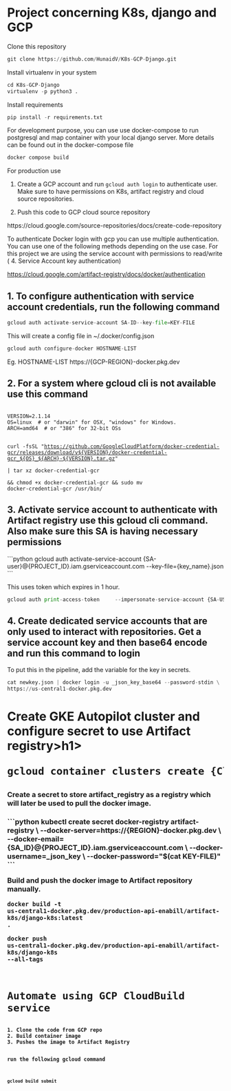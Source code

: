 # Project concerning K8s, django and GCP

Clone this repository
```python
git clone https://github.com/HunaidV/K8s-GCP-Django.git 
```

Install virtualenv in your system
```python
cd K8s-GCP-Django
virtualenv -p python3 . 
```

Install requirements 

```python
pip install -r requirements.txt
```

For development purpose, you can use use docker-compose to run postgresql and map container with your local django server. More details can be found out in the docker-compose file
```python
docker compose build
```

For production use 
1. Create a GCP account and run <code>gcloud auth login</code> to authenticate user. Make sure to have permissions on K8s, artifact registry and  cloud source repositories.

2. Push this code to GCP cloud source repository 

<link>https://cloud.google.com/source-repositories/docs/create-code-repository</link>


To authenticate Docker login with gcp you can use multiple authentication. You can use one of the following methods depending on the use case. For this project we are using the service account with permissions to read/write ( 4. Service Account key authentication)

https://cloud.google.com/artifact-registry/docs/docker/authentication


<h2>1. To configure authentication with service account credentials, run the following command</h2>

```python
gcloud auth activate-service-account SA-ID--key-file=KEY-FILE
```

This will create a config file in ~/.docker/config.json

```python
gcloud auth configure-docker HOSTNAME-LIST
```
Eg. HOSTNAME-LIST https://{GCP-REGION}-docker.pkg.dev

<h2>2. For a system where gcloud cli is not available use this command</h2>

<code>
VERSION=2.1.14
OS=linux  # or "darwin" for OSX, "windows" for Windows.
ARCH=amd64  # or "386" for 32-bit OSs

curl -fsSL "https://github.com/GoogleCloudPlatform/docker-credential-gcr/releases/download/v${VERSION}/docker-credential-gcr_${OS}_${ARCH}-${VERSION}.tar.gz" \
| tar xz docker-credential-gcr \
&& chmod +x docker-credential-gcr && sudo mv docker-credential-gcr /usr/bin/
</code>


<h2>3. Activate service account to authenticate with Artifact registry use this gcloud cli command. Also make sure this SA is having necessary permissions</h2>
```python
gcloud auth activate-service-account {SA-user}@{PROJECT_ID}.iam.gserviceaccount.com --key-file={key_name}.json
```

This uses token which expires in 1 hour.
```python
gcloud auth print-access-token     --impersonate-service-account {SA-USER}@{PROJECT_ID}.iam.gserviceaccount.com | docker login     -u oauth2accesstoken     --password-stdin https://{REGION}-docker.pkg.dev
```


<h2>4. Create dedicated service accounts that are only used to interact with repositories.
Get a service account key and then base64 encode and run this command to login</h2>

To put this in the pipeline, add the variable for the key in secrets.
```python
cat newkey.json | docker login -u _json_key_base64 --password-stdin \
https://us-central1-docker.pkg.dev 
```


<h1>Create GKE Autopilot cluster and configure secret to use Artifact registry>h1>

```python
gcloud container clusters create {Cluster_name}
```

<h3>Create a secret to store artifact_registry as a registry which will later be used to pull the docker image.<h3>
```python
kubectl create secret docker-registry artifact-registry \
--docker-server=https://{REGION}-docker.pkg.dev \
--docker-email={SA_ID}@{PROJECT_ID}.iam.gserviceaccount.com \
--docker-username=_json_key \
--docker-password="$(cat KEY-FILE)"
```


Build and push the docker image to Artifact repository manually. 

<code>docker build -t us-central1-docker.pkg.dev/production-api-enabill/artifact-k8s/django-k8s:latest .</code>

<code>docker push us-central1-docker.pkg.dev/production-api-enabill/artifact-k8s/django-k8s --all-tags<code>


<h1>Automate using GCP CloudBuild service</h1>
1. Clone the code from GCP repo
2. Build container image
3. Pushes the image to Artifact Registry

run the following gcloud command

```python 
gcloud build submit 
```

